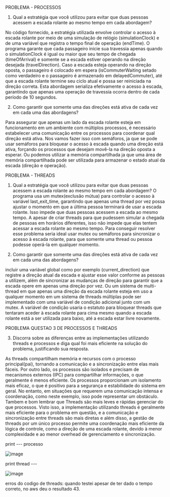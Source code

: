 PROBLEMA - PROCESSOS

1. Qual a estratégia que você utilizou para evitar que duas pessoas acessem a escada rolante ao mesmo tempo em cada abordagem?

No código fornecido, a estratégia utilizada envolve controlar o acesso à escada rolante por meio de uma simulação de relógio (simulationClock) e de uma variável que registra o tempo final de operação (endTime). O programa garante que cada passageiro inicie sua travessia apenas quando o simulationClock é igual ou maior que seu tempo de chegada (timeOfArrival) e somente se a escada estiver operando na direção desejada (travelDirection). Caso a escada esteja operando na direção oposta, o passageiro é colocado em espera (isCommuterWaiting setado como verdadeiro e o passageiro é armazenado em delayedCommuter), até que a escada rolante termine seu ciclo atual e possa ser reiniciada na direção correta. Esta abordagem serializa efetivamente o acesso à escada, garantindo que apenas uma operação de travessia ocorra dentro de cada período de 10 segundos.
 
2. Como garantir que somente uma das direções está ativa de cada vez em cada uma das abordagens?

Para assegurar que apenas um lado da escada rolante esteja em funcionamento em um ambiente com múltiplos processos, é necessário estabelecer uma comunicação entre os processos para coordenar qual direção está ativa.
Nos vamos fazer isso com semáforos, ja que se pode usar semáforos para bloquear o acesso à escada quando uma direção está ativa, forçando os processos que desejam movê-la na direção oposta a esperar. Ou podemos utilizar a memória compartilhada ja que uma área de memória compartilhada pode ser utilizada para armazenar o estado atual da escada (direção e operação). 


PROBLEMA - THREADS

1. Qual a estratégia que você utilizou para evitar que duas pessoas acessem a escada rolante ao mesmo tempo em cada abordagem?
O programa usa um mutex(exclusão mútua) para controlar o acesso à variável last_exit_time, garantindo que apenas uma thread por vez possa ajustar o momento em que a última pessoa terminará de usar a escada rolante. Isso impede que duas pessoas acessem a escada ao mesmo tempo. A apesar de criar threads para que pudessem simular a chegada de pessoas em horários diferentes, isso não impede que elas tentem acessar a escada rolante ao mesmo tempo. Para conseguir resolver esse problema seria ideal usar mutex ou semáforos para sincronizar o acesso à escada rolante, para que somente uma thread ou pessoa podesse operá-la em qualquer momento.


2.  Como garantir que somente uma das direções está ativa de cada vez em cada uma das abordagens? 

 incluir uma variável global como por exemplo (current_direction) que registre a direção atual da escada e ajustar esse valor conforme as pessoas a utilizem, além de sincronizar as mudanças de direção para garantir que a escada opere em apenas uma direção por vez. Ou um sistema de multi-thread em que apenas uma direção da escada rolante esteja em uso a qualquer momento em um sistema de threads múltiplas pode ser implementado com uma variável de condição adicional junto com um mutex. A variável de condição usaria o estatuto para bloquear threads que tentaram aceder à escada rolante para cima mesmo quando a escada rolante está a ser utilizada para baixo, até a escada estar livre novamente.




PROBLEMA QUESTAO 3 DE PROCESSOS E THREADS

3. Discorra sobre as diferenças entre as implementações utilizando threads e processos e diga qual foi mais eficiente na solução do problema, justificando sua resposta.

 As threads compartilham memória e recursos com o processo principal(pai), tornando a comunicação e a sincronização entre elas mais fáceis. Por outro lado, os processos são isolados e precisam de mecanismos externos (IPC) para compartilhar informações, o que geralmente é menos eficiente. Os processos proporcionam um isolamento mais eficaz, o que é positivo para a segurança e estabilidade do sistema em geral. No entanto, em situações que requerem uma comunicação intensa e coordenação, como neste exemplo, isso pode representar um obstáculo. Tambem e bom lembrar que Threads são mais leves e rápidas gerenciar do que processos. Visto isso, a implementação utilizando threads é geralmente mais eficiente para o problema em questão,  e  a comunicação e sincronização entre threads são mais diretas e além disso, a gestão de threads por um único processo permite uma coordenação mais eficiente da lógica de controle, como a direção de uma  escada rolante, devido à menor complexidade e ao menor overhead de gerenciamento e sincronização.


print --- processo

![image](https://github.com/JoaoGian/labSO/assets/118188665/1d65e169-7d7d-4187-9add-8b981b9e4718)


print thread --- 

![image](https://github.com/JoaoGian/labSO/assets/118188665/2c018c74-e022-4d53-985a-3baf69a66203)

erros do codigo de threads: quando testei apesar de ter dado o tempo correto, no aws deu o resultado 43.

